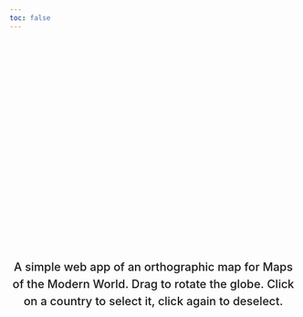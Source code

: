 ```yaml
---
toc: false
---
```


<style>
  .hero {
    display: flex;
    flex-direction: column;
    align-items: center;
    font-family: var(--sans-serif);
    margin: 4rem 0 8rem;
    text-wrap: balance;
    text-align: center;
  }

  .hero h1 {
    margin: 2rem 0;
    max-width: none;
    font-size: 14vw;
    font-weight: 900;
    line-height: 1;
    background: linear-gradient(30deg, var(--theme-foreground-focus), currentColor);
    -webkit-background-clip: text;
    -webkit-text-fill-color: transparent;
    background-clip: text;
  }

  .hero h2 {
    margin: 0;
    max-width: 34em;
    font-size: 20px;
    font-style: initial;
    font-weight: 500;
    line-height: 1.5;
    color: var(--theme-foreground-muted);
  }

  @media (min-width: 640px) {
    .hero h1 {
      font-size: 90px;
    }
  }

  .main {
    display: flex;
    flex-direction: column;
    align-items: center;
  }

  .colors {
    /* display: flex; */
    /* flex-direction: row; */
    padding: 2px;
    margin-left: 190px;
  }

  .colors input {
    width: 30px;
  }

  /* hides hex codes */
  .colors output {
    display: none;
  }

  .colors div .oi-3a86ea {
    /* --label-width: 0px !important; */
  }

  #reset {
    padding-top: 5px;
    color: blue;
  }
</style>

<div class="hero">
  <h1>INAF-1000 Interactive Map</h1>
  <h2>A simple web app of an orthographic map for Maps of the Modern World. Drag to rotate the globe. Click on a country to select it, click again to deselect.</h2>
</div>

<div class="main">
  <div id="slider"></div>
  <br>
  <div id="graticule"></div>
  <br>
  <div class="colors">
    <div id="default"></div>
    <div id="selected"></div>
    <div id="land"></div>
    <div id="reset"></div>
  </div>
  <br>
  <div id="toggle"></div>
  <br>
  <div id="map"></div>
</dive>
<link rel="stylesheet" href="https://cdn.jsdelivr.net/npm/@observablehq/inspector@5/dist/inspector.css">
<script type="module">
import {Runtime, Inspector} from "https://cdn.jsdelivr.net/npm/@observablehq/runtime@5/dist/runtime.js";
import define from "https://api.observablehq.com/d/1571aba8dc93dbb7.js?v=4";
// new Runtime().module(define, Inspector.into("#map"));
new Runtime().module(define, name=> {
  if(name =="viewof diameter") return new Inspector(document.querySelector("#slider"));
  if(name =="viewof showGraticule") return new Inspector(document.querySelector("#graticule"));
  if(name =="viewof defaultColor") return new Inspector(document.querySelector("#default"));
  if(name =="viewof selectedColor") return new Inspector(document.querySelector("#selected"));
  if(name =="viewof landColor") return new Inspector(document.querySelector("#land"));
  if(name =="viewof reset") return new Inspector(document.querySelector("#reset"));
  if(name =="viewof toggleShading") return new Inspector(document.querySelector("#toggle"));
  if(name !="projection") return new Inspector(document.querySelector("#map"));
})

</script>
